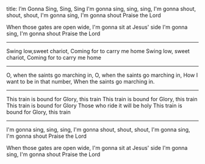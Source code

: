 title: I’m Gonna Sing, Sing, Sing
I'm gonna sing, sing, sing,
I'm gonna shout, shout, shout, 
I'm gonna sing, I'm gonna shout 
Praise the Lord

When those gates are open wide, 
I'm gonna sit at Jesus' side 
I'm gonna sing, I'm gonna shout 
Praise the Lord

---
Swing low,sweet chariot, 
Coming for to carry me home 
Swing low, sweet chariot, 
Coming for to carry me home

---

O, when the saints go marching in, 
O, when the saints go marching in, 
How I want to be in that number, 
When the saints go marching in.

---
This train is bound for Glory, this train
This train is bound for Glory, this train 
This train is bound for Glory
Those who ride it will be holy 
This train is bound for Glory, this train

---
I'm gonna sing, sing, sing,
I'm gonna shout, shout, shout, 
I'm gonna sing, I'm gonna shout 
Praise the Lord

When those gates are open wide, 
I'm gonna sit at Jesus' side 
I'm gonna sing, I'm gonna shout 
Praise the Lord